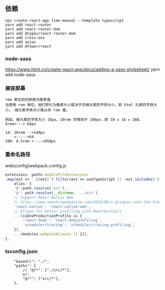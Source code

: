 ## 依赖
```
npx create-react-app time-manual --template typescript
yarn add react-router
yarn add react-router-dom
yarn add @types/react-router-dom
yarn add cross-env
yarn add axios
yarn add @fower/react
```
### node-sass
https://www.html.cn/create-react-app/docs/adding-a-sass-stylesheet/
yarn add node-sass

### 兼容屏幕
```
rem 单位如何转换为像素值
当使用 rem 单位，他们转化为像素大小取决于页根元素的字体大小，即 html 元素的字体大小。 根元素字体大小乘以你 rem 值。 

例如，根元素的字体大小 16px，10rem 将等同于 160px，即 10 x 16 = 160。
4rem<---> 64px

14: 10rem -->140px
    <----->64
100: 8.5rem <---->850px
```

### 重命名路径
web\config\webpack.config.js
```js
extensions: paths.moduleFileExtensions
.map(ext => `.${ext}`).filter(ext => useTypeScript || !ext.includes('ts')),
    alias: {
    '@':path.resolve('src'),
    '@': path.resolve(__dirname, '../src'),
    // Support React Native Web
    // https://www.smashingmagazine.com/2016/08/a-glimpse-into-the-future-with-react-native-for-web/
    'react-native': 'react-native-web',
    // Allows for better profiling with ReactDevTools
    ...(isEnvProductionProfile && {
        'react-dom$': 'react-dom/profiling',
        'scheduler/tracing': 'scheduler/tracing-profiling',
    }),
    ...(modules.webpackAliases || {}),
},
```

### tsconfig.json 
```
    "baseUrl": "./",
    "paths": {
        // "@/*": ["./src/*"],
        or:
        "@/*": ["src/*"],
    },
```
